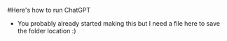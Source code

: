 #Here's how to run ChatGPT

+ You probably already started making this but I need a file here to save the folder location :)